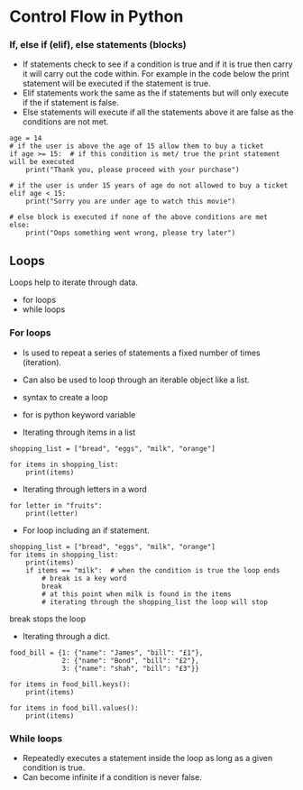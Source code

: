 # Control Flow in Python

### If, else if (elif), else statements (blocks)

- If statements check to see if a condition is true and if it is true then carry it will carry out the code within.
  For example in the code below the print statement will be executed if the statement is true.
- Elif statements work the same as the if statements but will only execute if the if statement is false.
- Else statements will execute if all the statements above it are false as the conditions are not met.

```
age = 14
# if the user is above the age of 15 allow them to buy a ticket
if age >= 15:  # if this condition is met/ true the print statement will be executed
    print("Thank you, please proceed with your purchase")

# if the user is under 15 years of age do not allowed to buy a ticket
elif age < 15:
    print("Sorry you are under age to watch this movie")

# else block is executed if none of the above conditions are met
else:
    print("Oops something went wrong, please try later")

```
## Loops
Loops help to iterate through data.
- for loops 
- while loops

### For loops
- Is used to repeat a series of statements a fixed number of times (iteration).
- Can also be used to loop through an iterable object like a list.
- syntax to create a loop
- for is python keyword variable

- Iterating through items in a list
```
shopping_list = ["bread", "eggs", "milk", "orange"]

for items in shopping_list:
    print(items)
```
- Iterating through letters in a word
```
for letter in "fruits":
    print(letter)
```
- For loop including an if statement.
```
shopping_list = ["bread", "eggs", "milk", "orange"]
for items in shopping_list:
    print(items)
    if items == "milk":  # when the condition is true the loop ends
        # break is a key word
        break
        # at this point when milk is found in the items
        # iterating through the shopping_list the loop will stop
```
break stops the loop 

- Iterating through a dict.
```
food_bill = {1: {"name": "James", "bill": "£1"},
             2: {"name": "Bond", "bill": "£2"},
             3: {"name": "shah", "bill": "£3"}}

for items in food_bill.keys():
    print(items)

for items in food_bill.values():
    print(items)
```

### While loops
- Repeatedly executes a statement inside the loop as long as a given condition is true.
- Can become infinite if a condition is never false.


